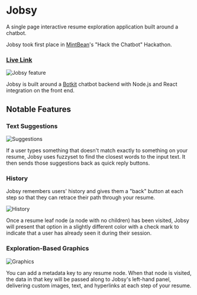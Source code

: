 # Jobsy

A single page interactive resume exploration application built around a chatbot.

Jobsy took first place in [MintBean](https://www.mintbean.io/)'s "Hack the Chatbot" Hackathon.

### [Live Link](https://jobsy-app.herokuapp.com/)

![Jobsy feature](https://dannydash-seeds.s3-us-west-1.amazonaws.com/ReadMe/Jobsy/JobsyOG.png)

Jobsy is built around a [Botkit](https://botkit.ai) chatbot backend with Node.js and React integration on the front end.

## Notable Features
### Text Suggestions

![Suggestions](https://raw.githubusercontent.com/tjmccabe/Jobsy/main/public/suggestions.png)

If a user types something that doesn't match exactly to something on your resume, Jobsy uses fuzzyset to find the closest words to the input text. It then sends those suggestions back as quick reply buttons.

### History

Jobsy remembers users' history and gives them a "back" button at each step so that they can retrace their path through your resume.

![History](https://raw.githubusercontent.com/tjmccabe/Jobsy/main/public/history.png)

Once a resume leaf node (a node with no children) has been visited, Jobsy will present that option in a slightly different color with a check mark to indicate that a user has already seen it during their session.

### Exploration-Based Graphics

![Graphics](https://raw.githubusercontent.com/tjmccabe/Jobsy/main/public/graphics.png)

You can add a metadata key to any resume node. When that node is visited, the data in that key will be passed along to Jobsy's left-hand panel, delivering custom images, text, and hyperlinks at each step of your resume.
